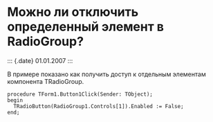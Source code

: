 Можно ли отключить определенный элемент в RadioGroup?
=====================================================

::: {.date}
01.01.2007
:::

В примере показано как получить доступ к отдельным элементам компонента
TRadioGroup.

    procedure TForm1.Button1Click(Sender: TObject);
    begin
      TRadioButton(RadioGroup1.Controls[1]).Enabled := False;
    end;
